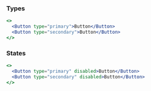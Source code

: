 ### Types

```jsx render preview
<>
  <Button type="primary">Button</Button>
  <Button type="secondary">Button</Button>
</>
```

### States

```jsx render preview
<>
  <Button type="primary" disabled>Button</Button>
  <Button type="secondary" disabled>Button</Button>
</>
```
